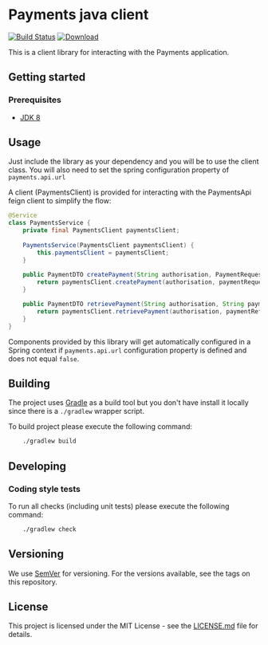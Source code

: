 # Payments java client

[![Build Status](https://travis-ci.com/hmcts/payments-java-client.svg?branch=master)](https://travis-ci.com/hmcts/payments-java-client)
[ ![Download](https://api.bintray.com/packages/hmcts/hmcts-maven/payments-client/images/download.svg) ](https://bintray.com/hmcts/hmcts-maven/payments-client/_latestVersion)

This is a client library for interacting with the Payments application.

## Getting started

### Prerequisites

- [JDK 8](https://www.oracle.com/java)

## Usage

Just include the library as your dependency and you will be to use the client class.
You will also need to set the spring configuration property of `payments.api.url` 

A client (PaymentsClient) is provided for interacting with the PaymentsApi feign client to simplify the flow:
```java
@Service
class PaymentsService {
    private final PaymentsClient paymentsClient;
    
    PaymentsService(PaymentsClient paymentsClient) {
        this.paymentsClient = paymentsClient;
    }
    
    public PaymentDTO createPayment(String authorisation, PaymentRequest paymentRequest, String redirect) {
        return paymentsClient.createPayment(authorisation, paymentRequest, redirect);
    }

    public PaymentDTO retrievePayment(String authorisation, String paymentReference) {
        return paymentsClient.retrievePayment(authorisation, paymentReference);
    }
}

```

Components provided by this library will get automatically configured in a Spring context if `payments.api.url` configuration property is defined and does not equal `false`. 

## Building

The project uses [Gradle](https://gradle.org) as a build tool but you don't have install it locally since there is a
`./gradlew` wrapper script.  

To build project please execute the following command:

```bash
    ./gradlew build
```

## Developing

### Coding style tests

To run all checks (including unit tests) please execute the following command:

```bash
    ./gradlew check
```

## Versioning

We use [SemVer](http://semver.org/) for versioning.
For the versions available, see the tags on this repository.

## License

This project is licensed under the MIT License - see the [LICENSE.md](LICENSE.md) file for details.
